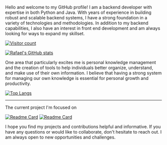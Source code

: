Hello and welcome to my GitHub profile! 
I am a backend developer with expertise in both Python and Java. With years of experience in building robust and scalable backend systems, I have a strong foundation in a variety of technologies and methodologies. In addition to my backend capabilities, I also have an interest in front end development and am always looking for ways to expand my skillset.

[![Visitor count](https://shields-io-visitor-counter.herokuapp.com/badge?page=RafaelGB)](https://github.com/RafaelGB)

[![Rafael's GitHub stats](https://github-readme-stats.vercel.app/api?username=RafaelGB)](https://github.com/RafaelGB)

One area that particularly excites me is personal knowledge management and the creation of tools to help individuals better organize, understand, and make use of their own information. I believe that having a strong system for managing our own knowledge is essential for personal growth and productivity.

[![Top Langs](https://github-readme-stats.vercel.app/api/top-langs/?username=RafaelGB&layout=compact)](https://github.com/RafaelGB)

---

The current project I'm focused on

[![Readme Card](https://github-readme-stats.vercel.app/api/pin/?username=RafaelGB&repo=obsidian-bd-folder)](https://github.com/RafaelGB/obsidian-bd-folder)
[![Readme Card](https://github-readme-stats.vercel.app/api/pin/?username=RafaelGB&repo=Obsidian-ZettlelFlow)](https://github.com/RafaelGB/Obsidian-ZettlelFlow)

I hope you find my projects and contributions helpful and informative. If you have any questions or would like to collaborate, don't hesitate to reach out. I am always open to new opportunities and challenges.
